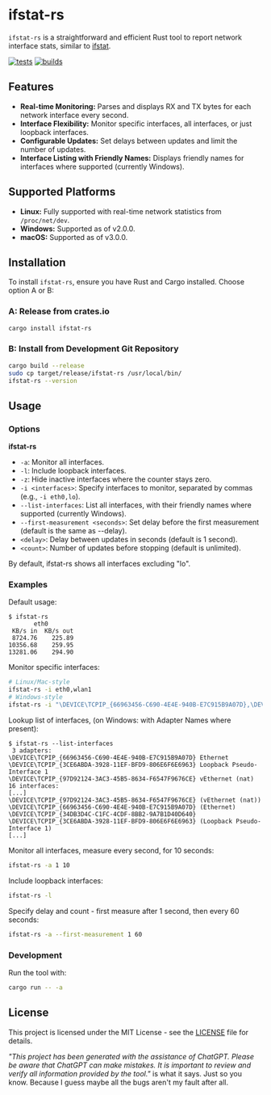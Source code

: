 # ifstat-rs

`ifstat-rs` is a straightforward and efficient Rust tool to report network interface stats, similar to [ifstat](http://gael.roualland.free.fr/ifstat/).

[![tests](https://github.com/spezifisch/ifstat-rs/actions/workflows/test.yml/badge.svg)](https://github.com/spezifisch/ifstat-rs/actions/workflows/test.yml)
[![builds](https://github.com/spezifisch/ifstat-rs/actions/workflows/build.yml/badge.svg)](https://github.com/spezifisch/ifstat-rs/actions/workflows/build.yml)

## Features

- **Real-time Monitoring:** Parses and displays RX and TX bytes for each network interface every second.
- **Interface Flexibility:** Monitor specific interfaces, all interfaces, or just loopback interfaces.
- **Configurable Updates:** Set delays between updates and limit the number of updates.
- **Interface Listing with Friendly Names:** Displays friendly names for interfaces where supported (currently Windows).

## Supported Platforms

- **Linux:** Fully supported with real-time network statistics from `/proc/net/dev`.
- **Windows:** Supported as of v2.0.0.
- **macOS:** Supported as of v3.0.0.

## Installation

To install `ifstat-rs`, ensure you have Rust and Cargo installed.
Choose option A or B:

### A: Release from crates.io

```sh
cargo install ifstat-rs
```

### B: Install from Development Git Repository

```sh
cargo build --release
sudo cp target/release/ifstat-rs /usr/local/bin/
ifstat-rs --version
```

## Usage

### Options

**ifstat-rs**

- `-a`: Monitor all interfaces.
- `-l`: Include loopback interfaces.
- `-z`: Hide inactive interfaces where the counter stays zero.
- `-i <interfaces>`: Specify interfaces to monitor, separated by commas (e.g., `-i eth0,lo`).
- `--list-interfaces`: List all interfaces, with their friendly names where supported (currently Windows).
- `--first-measurement <seconds>`: Set delay before the first measurement (default is the same as --delay).
- `<delay>`: Delay between updates in seconds (default is 1 second).
- `<count>`: Number of updates before stopping (default is unlimited).

By default, ifstat-rs shows all interfaces excluding "lo".

### Examples

Default usage:

```console
$ ifstat-rs
       eth0
 KB/s in  KB/s out
 8724.76    225.89
10356.68    259.95
13281.06    294.90
```

Monitor specific interfaces:

```sh
# Linux/Mac-style
ifstat-rs -i eth0,wlan1
# Windows-style
ifstat-rs -i "\DEVICE\TCPIP_{66963456-C690-4E4E-940B-E7C915B9A07D},\DEVICE\TCPIP_{97D92124-3AC3-45B5-8634-F6547F9676CE}"
```

Lookup list of interfaces, (on Windows: with Adapter Names where present):

```console
$ ifstat-rs --list-interfaces
 3 adapters:
\DEVICE\TCPIP_{66963456-C690-4E4E-940B-E7C915B9A07D} Ethernet
\DEVICE\TCPIP_{3CE6ABDA-3928-11EF-BFD9-806E6F6E6963} Loopback Pseudo-Interface 1
\DEVICE\TCPIP_{97D92124-3AC3-45B5-8634-F6547F9676CE} vEthernet (nat)
16 interfaces:
[...]
\DEVICE\TCPIP_{97D92124-3AC3-45B5-8634-F6547F9676CE} (vEthernet (nat))
\DEVICE\TCPIP_{66963456-C690-4E4E-940B-E7C915B9A07D} (Ethernet)
\DEVICE\TCPIP_{34DB3D4C-C1FC-4CDF-8BB2-9A7B1D40D640}
\DEVICE\TCPIP_{3CE6ABDA-3928-11EF-BFD9-806E6F6E6963} (Loopback Pseudo-Interface 1)
[...]
```

Monitor all interfaces, measure every second, for 10 seconds:

```sh
ifstat-rs -a 1 10
```

Include loopback interfaces:

```sh
ifstat-rs -l
```

Specify delay and count - first measure after 1 second, then every 60 seconds:

```sh
ifstat-rs -a --first-measurement 1 60
```

### Development

Run the tool with:

```sh
cargo run -- -a
```

## License

This project is licensed under the MIT License - see the [LICENSE](LICENSE) file for details.

*"This project has been generated with the assistance of ChatGPT. Please be aware that ChatGPT can make mistakes. It is important to review and verify all information provided by the tool."* is what it says. Just so you know. Because I guess maybe all the bugs aren't my fault after all.
